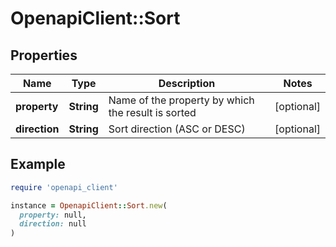 # OpenapiClient::Sort

## Properties

| Name | Type | Description | Notes |
| ---- | ---- | ----------- | ----- |
| **property** | **String** | Name of the property by which the result is sorted | [optional] |
| **direction** | **String** | Sort direction (ASC or DESC) | [optional] |

## Example

```ruby
require 'openapi_client'

instance = OpenapiClient::Sort.new(
  property: null,
  direction: null
)
```


